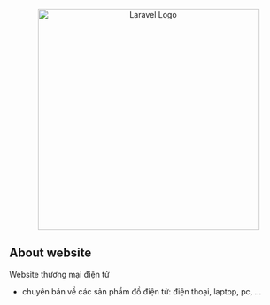 <p align="center"><a href="https://laravel.com" target="_blank"><img src="https://raw.githubusercontent.com/laravel/art/master/logo-lockup/5%20SVG/2%20CMYK/1%20Full%20Color/laravel-logolockup-cmyk-red.svg" width="400" alt="Laravel Logo"></a></p>

## About website
Website thương mại điện tử
- chuyên bán về các sản phẩm đồ điện tử: điện thoại, laptop, pc, ...

